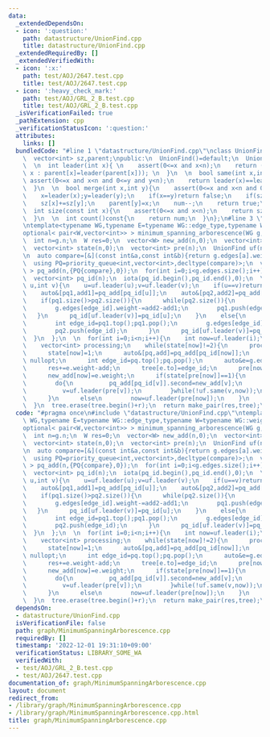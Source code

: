 ```yaml
---
data:
  _extendedDependsOn:
  - icon: ':question:'
    path: datastructure/UnionFind.cpp
    title: datastructure/UnionFind.cpp
  _extendedRequiredBy: []
  _extendedVerifiedWith:
  - icon: ':x:'
    path: test/AOJ/2647.test.cpp
    title: test/AOJ/2647.test.cpp
  - icon: ':heavy_check_mark:'
    path: test/AOJ/GRL_2_B.test.cpp
    title: test/AOJ/GRL_2_B.test.cpp
  _isVerificationFailed: true
  _pathExtension: cpp
  _verificationStatusIcon: ':question:'
  attributes:
    links: []
  bundledCode: "#line 1 \"datastructure/UnionFind.cpp\"\nclass UnionFind{\n  int n,num;\n\
    \  vector<int> sz,parent;\npublic:\n  UnionFind()=default;\n  UnionFind(int n):n(n),num(n),sz(n,1),parent(n,0){iota(parent.begin(),parent.end(),0);}\n\
    \  \n  int leader(int x){ \n    assert(0<=x and x<n);\n    return (x==parent[x]?\
    \ x : parent[x]=leader(parent[x])); \n  }\n  \n  bool same(int x,int y){\n   \
    \ assert(0<=x and x<n and 0<=y and y<n);\n    return leader(x)==leader(y); \n\
    \  }\n  \n  bool merge(int x,int y){\n    assert(0<=x and x<n and 0<=y and y<n);\n\
    \    x=leader(x);y=leader(y);\n    if(x==y)return false;\n    if(sz[x]<sz[y])swap(x,y);\n\
    \    sz[x]+=sz[y];\n    parent[y]=x;\n    num--;\n    return true;\n  }\n  \n\
    \  int size(const int x){\n    assert(0<=x and x<n);\n    return sz[leader(x)];\n\
    \  }\n  \n  int count()const{\n    return num;\n  }\n};\n#line 3 \"graph/MinimumSpanningArborescence.cpp\"\
    \ntemplate<typename WG,typename E=typename WG::edge_type,typename W=typename WG::weight_type>\n\
    optional< pair<W,vector<int>> > minimum_spanning_arborescence(WG g,int r=0){\n\
    \  int n=g.n;\n  W res=0;\n  vector<W> new_add(n,0);\n  vector<int> tree(n);\n\
    \  vector<int> state(n,0);\n  vector<int> pre(n);\n  UnionFind uf(n);\n  state[r]=2;\n\
    \n  auto compare=[&](const int&a,const int&b){return g.edges[a].weight>g.edges[b].weight;};\n\
    \  using PQ=priority_queue<int,vector<int>,decltype(compare)>;\n  vector< pair<PQ,W>\
    \ > pq_add(n,{PQ{compare},0});\n  for(int i=0;i<g.edges.size();i++)\n    pq_add[g.edges[i].to].first.push(i);\n\
    \  vector<int> pq_id(n);\n  iota(pq_id.begin(),pq_id.end(),0);\n  \n  auto merge=[&](int\
    \ u,int v){\n    u=uf.leader(u);v=uf.leader(v);\n    if(u==v)return;\n    uf.merge(u,v);\n\
    \    auto&[pq1,add1]=pq_add[pq_id[u]];\n    auto&[pq2,add2]=pq_add[pq_id[v]];\n\
    \    if(pq1.size()>pq2.size()){\n      while(pq2.size()){\n        int edge_id=pq2.top();pq2.pop();\n\
    \        g.edges[edge_id].weight-=add2-add1;\n        pq1.push(edge_id);\n   \
    \   }\n      pq_id[uf.leader(v)]=pq_id[u];\n    }\n    else{\n      while(pq1.size()){\n\
    \        int edge_id=pq1.top();pq1.pop();\n        g.edges[edge_id].weight-=add1-add2;\n\
    \        pq2.push(edge_id);\n      }\n      pq_id[uf.leader(v)]=pq_id[v];\n  \
    \  }\n  };\n  \n  for(int i=0;i<n;i++){\n    int now=uf.leader(i);\n    if(state[now])continue;\n\
    \    vector<int> processing;\n    while(state[now]!=2){\n      processing.push_back(now);\n\
    \      state[now]=1;\n      auto&[pq,add]=pq_add[pq_id[now]];\n      if(!pq.size())return\
    \ nullopt;\n      int edge_id=pq.top();pq.pop();\n      auto&e=g.edges[edge_id];\n\
    \      res+=e.weight-add;\n      tree[e.to]=edge_id;\n      pre[now]=uf.leader(e.from);\n\
    \      new_add[now]=e.weight;\n      if(state[pre[now]]==1){\n        int v=now;\n\
    \        do{\n          pq_add[pq_id[v]].second=new_add[v];\n          merge(v,now);\n\
    \          v=uf.leader(pre[v]);\n        }while(!uf.same(v,now));\n        now=uf.leader(now);\n\
    \      }\n      else\n        now=uf.leader(pre[now]);\n    }\n    for(int v:processing)state[v]=2;\n\
    \  }\n  tree.erase(tree.begin()+r);\n  return make_pair(res,tree);\n}\n"
  code: "#pragma once\n#include \"datastructure/UnionFind.cpp\"\ntemplate<typename\
    \ WG,typename E=typename WG::edge_type,typename W=typename WG::weight_type>\n\
    optional< pair<W,vector<int>> > minimum_spanning_arborescence(WG g,int r=0){\n\
    \  int n=g.n;\n  W res=0;\n  vector<W> new_add(n,0);\n  vector<int> tree(n);\n\
    \  vector<int> state(n,0);\n  vector<int> pre(n);\n  UnionFind uf(n);\n  state[r]=2;\n\
    \n  auto compare=[&](const int&a,const int&b){return g.edges[a].weight>g.edges[b].weight;};\n\
    \  using PQ=priority_queue<int,vector<int>,decltype(compare)>;\n  vector< pair<PQ,W>\
    \ > pq_add(n,{PQ{compare},0});\n  for(int i=0;i<g.edges.size();i++)\n    pq_add[g.edges[i].to].first.push(i);\n\
    \  vector<int> pq_id(n);\n  iota(pq_id.begin(),pq_id.end(),0);\n  \n  auto merge=[&](int\
    \ u,int v){\n    u=uf.leader(u);v=uf.leader(v);\n    if(u==v)return;\n    uf.merge(u,v);\n\
    \    auto&[pq1,add1]=pq_add[pq_id[u]];\n    auto&[pq2,add2]=pq_add[pq_id[v]];\n\
    \    if(pq1.size()>pq2.size()){\n      while(pq2.size()){\n        int edge_id=pq2.top();pq2.pop();\n\
    \        g.edges[edge_id].weight-=add2-add1;\n        pq1.push(edge_id);\n   \
    \   }\n      pq_id[uf.leader(v)]=pq_id[u];\n    }\n    else{\n      while(pq1.size()){\n\
    \        int edge_id=pq1.top();pq1.pop();\n        g.edges[edge_id].weight-=add1-add2;\n\
    \        pq2.push(edge_id);\n      }\n      pq_id[uf.leader(v)]=pq_id[v];\n  \
    \  }\n  };\n  \n  for(int i=0;i<n;i++){\n    int now=uf.leader(i);\n    if(state[now])continue;\n\
    \    vector<int> processing;\n    while(state[now]!=2){\n      processing.push_back(now);\n\
    \      state[now]=1;\n      auto&[pq,add]=pq_add[pq_id[now]];\n      if(!pq.size())return\
    \ nullopt;\n      int edge_id=pq.top();pq.pop();\n      auto&e=g.edges[edge_id];\n\
    \      res+=e.weight-add;\n      tree[e.to]=edge_id;\n      pre[now]=uf.leader(e.from);\n\
    \      new_add[now]=e.weight;\n      if(state[pre[now]]==1){\n        int v=now;\n\
    \        do{\n          pq_add[pq_id[v]].second=new_add[v];\n          merge(v,now);\n\
    \          v=uf.leader(pre[v]);\n        }while(!uf.same(v,now));\n        now=uf.leader(now);\n\
    \      }\n      else\n        now=uf.leader(pre[now]);\n    }\n    for(int v:processing)state[v]=2;\n\
    \  }\n  tree.erase(tree.begin()+r);\n  return make_pair(res,tree);\n}"
  dependsOn:
  - datastructure/UnionFind.cpp
  isVerificationFile: false
  path: graph/MinimumSpanningArborescence.cpp
  requiredBy: []
  timestamp: '2022-12-01 19:31:10+09:00'
  verificationStatus: LIBRARY_SOME_WA
  verifiedWith:
  - test/AOJ/GRL_2_B.test.cpp
  - test/AOJ/2647.test.cpp
documentation_of: graph/MinimumSpanningArborescence.cpp
layout: document
redirect_from:
- /library/graph/MinimumSpanningArborescence.cpp
- /library/graph/MinimumSpanningArborescence.cpp.html
title: graph/MinimumSpanningArborescence.cpp
---
```

